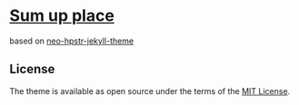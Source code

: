 # [Sum up place](https://xianzhu21.github.io)

based on [neo-hpstr-jekyll-theme](https://github.com/aron-bordin/neo-hpstr-jekyll-theme)

## License

The theme is available as open source under the terms of the [MIT License](http://opensource.org/licenses/MIT).

